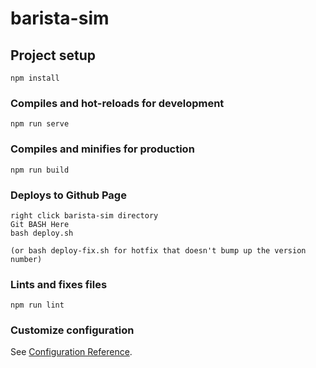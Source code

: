 # barista-sim

## Project setup
```
npm install
```

### Compiles and hot-reloads for development
```
npm run serve
```

### Compiles and minifies for production
```
npm run build
```

### Deploys to Github Page
```
right click barista-sim directory
Git BASH Here
bash deploy.sh 

(or bash deploy-fix.sh for hotfix that doesn't bump up the version number)

```

### Lints and fixes files
```
npm run lint
```

### Customize configuration
See [Configuration Reference](https://cli.vuejs.org/config/).


